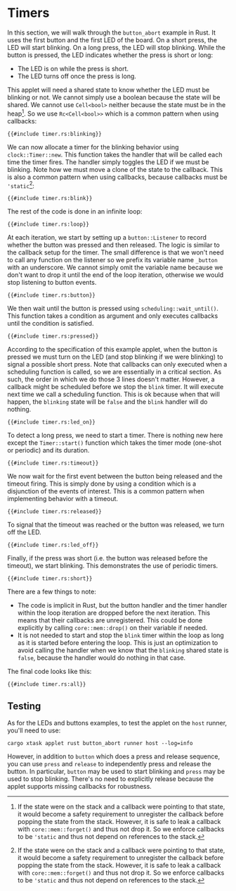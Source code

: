 # Timers

In this section, we will walk through the `button_abort` example in Rust. It
uses the first button and the first LED of the board. On a short press, the LED
will start blinking. On a long press, the LED will stop blinking. While the
button is pressed, the LED indicates whether the press is short or long:
- The LED is on while the press is short.
- The LED turns off once the press is long.

This applet will need a shared state to know whether the LED must be blinking or
not. We cannot simply use a boolean because the state will be shared. We cannot
use `Cell<bool>` neither because the state must be in the heap[^heap]. So we use
`Rc<Cell<bool>>` which is a common pattern when using callbacks:

```rust,no_run,noplayground
{{#include timer.rs:blinking}}
```

We can now allocate a timer for the blinking behavior using `clock::Timer::new`.
This function takes the handler that will be called each time the timer fires.
The handler simply toggles the LED if we must be blinking. Note how we must move
a clone of the state to the callback. This is also a common pattern when using
callbacks, because callbacks must be `'static`[^heap]:

```rust,no_run,noplayground
{{#include timer.rs:blink}}
```

The rest of the code is done in an infinite loop:

```rust,no_run,noplayground
{{#include timer.rs:loop}}
```

At each iteration, we start by setting up a `button::Listener` to record whether
the button was pressed and then released. The logic is similar to the callback
setup for the timer. The small difference is that we won't need to call any
function on the listener so we prefix its variable name `_button` with an
underscore. We cannot simply omit the variable name because we don't want to
drop it until the end of the loop iteration, otherwise we would stop listening
to button events.

```rust,no_run,noplayground
{{#include timer.rs:button}}
```

We then wait until the button is pressed using `scheduling::wait_until()`. This
function takes a condition as argument and only executes callbacks until the
condition is satisfied.

```rust,no_run,noplayground
{{#include timer.rs:pressed}}
```

According to the specification of this example applet, when the button is
pressed we must turn on the LED (and stop blinking if we were blinking) to
signal a possible short press. Note that callbacks can only executed when a
scheduling function is called, so we are essentially in a critical section. As
such, the order in which we do those 3 lines doesn't matter. However, a callback
might be scheduled before we stop the `blink` timer. It will execute next time
we call a scheduling function. This is ok because when that will happen, the
`blinking` state will be `false` and the `blink` handler will do nothing.

```rust,no_run,noplayground
{{#include timer.rs:led_on}}
```

To detect a long press, we need to start a timer. There is nothing new here
except the `Timer::start()` function which takes the timer mode (one-shot or
periodic) and its duration.

```rust,no_run,noplayground
{{#include timer.rs:timeout}}
```

We now wait for the first event between the button being released and the
timeout firing. This is simply done by using a condition which is a disjunction
of the events of interest. This is a common pattern when implementing behavior
with a timeout.

```rust,no_run,noplayground
{{#include timer.rs:released}}
```

To signal that the timeout was reached or the button was released, we turn off
the LED.

```rust,no_run,noplayground
{{#include timer.rs:led_off}}
```

Finally, if the press was short (i.e. the button was released before the
timeout), we start blinking. This demonstrates the use of periodic timers.

```rust,no_run,noplayground
{{#include timer.rs:short}}
```

There are a few things to note:
- The code is implicit in Rust, but the button handler and the timer handler
  within the loop iteration are dropped before the next iteration. This means
  that their callbacks are unregistered. This could be done explicitly by
  calling `core::mem::drop()` on their variable if needed.
- It is not needed to start and stop the `blink` timer within the loop as long
  as it is started before entering the loop. This is just an optimization to
  avoid calling the handler when we know that the `blinking` shared state is
  `false`, because the handler would do nothing in that case.

The final code looks like this:

```rust,no_run
{{#include timer.rs:all}}
```
## Testing

As for the LEDs and buttons examples, to test the applet on the `host` runner,
you'll need to use:

```shell
cargo xtask applet rust button_abort runner host --log=info
```

However, in addition to `button` which does a press and release sequence, you
can use `press` and `release` to independently press and release the button. In
particular, `button` may be used to start blinking and `press` may be used to
stop blinking. There's no need to explicitly release because the applet supports
missing callbacks for robustness.

[^heap]: If the state were on the stack and a callback were pointing to that
    state, it would become a safety requirement to unregister the callback
    before popping the state from the stack. However, it is safe to leak a
    callback with `core::mem::forget()` and thus not drop it. So we enforce
    callbacks to be `'static` and thus not depend on references to the stack.
